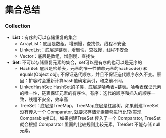 # 集合总结

### Collection 

* **List**：有序的可以存储重复的集合
  * ArrayList：底层是数组，增删慢，查找快，线程不安全
  * LinkedList：底层是链表，增删快，查找慢，线程不安全
  * Vector：底层是数组，增删慢，查找快
* **Set**: 不可以存储重复元素的集合，set可以是有序的也可以是无序的
  * HashSet: 底层是哈希表，元素的唯一性依赖元素的hashcode() 和equals(Object obj); 不保证迭代顺序，并且不保证迭代顺序永久不变。原因：扩容时会重新计算hash值确定索引，和之前不同。
  * LinkedHashSet: HashSet的子类，底层是哈希表+链表。哈希表保证元素的唯一性，链表保证元素的有序性。有序：迭代的顺序和插入的顺序一致，线程不安全，效率高
  * TreeSet：底层是TreeMap，TreeMap底层是红黑树。如果创建TreeSet 没有传入一个 Comparator, 就要求存储元素能够进行比较(实现 Comparable接口)。如果创建TreeSet 传入了一个 Comparator, TreeSet 就会根据 Comparator 里面的比较规则比较元素。TreeSet 不能存储 null 元素。